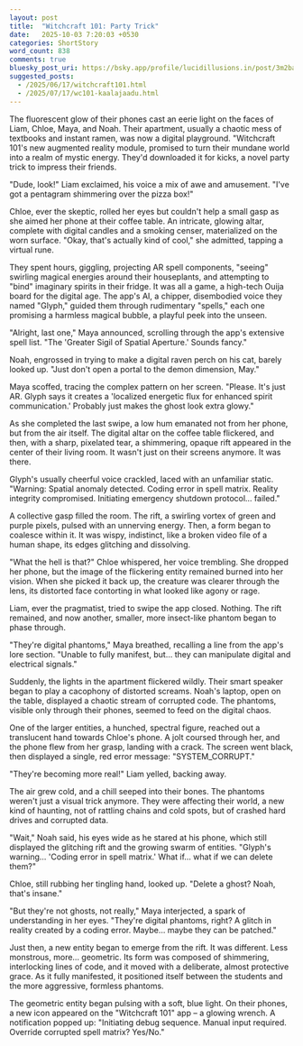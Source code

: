 ```yaml
---
layout: post
title:  "Witchcraft 101: Party Trick"
date:   2025-10-03 7:20:03 +0530
categories: ShortStory
word_count: 838
comments: true
bluesky_post_uri: https://bsky.app/profile/lucidillusions.in/post/3m2bax4qqsc23
suggested_posts:
  - /2025/06/17/witchcraft101.html
  - /2025/07/17/wc101-kaalajaadu.html
---
```


The fluorescent glow of their phones cast an eerie light on the faces of Liam, Chloe, Maya, and Noah. Their apartment, usually a chaotic mess of textbooks and instant ramen, was now a digital playground. "Witchcraft 101's new augmented reality module, promised to turn their mundane world into a realm of mystic energy. They'd downloaded it for kicks, a novel party trick to impress their friends.

"Dude, look!" Liam exclaimed, his voice a mix of awe and amusement. "I've got a pentagram shimmering over the pizza box!"

Chloe, ever the skeptic, rolled her eyes but couldn't help a small gasp as she aimed her phone at their coffee table. An intricate, glowing altar, complete with digital candles and a smoking censer, materialized on the worn surface. "Okay, that's actually kind of cool," she admitted, tapping a virtual rune.

They spent hours, giggling, projecting AR spell components, "seeing" swirling magical energies around their houseplants, and attempting to "bind" imaginary spirits in their fridge. It was all a game, a high-tech Ouija board for the digital age. The app's AI, a chipper, disembodied voice they named "Glyph," guided them through rudimentary "spells," each one promising a harmless magical bubble, a playful peek into the unseen.

"Alright, last one," Maya announced, scrolling through the app's extensive spell list. "The 'Greater Sigil of Spatial Aperture.' Sounds fancy."

Noah, engrossed in trying to make a digital raven perch on his cat, barely looked up. "Just don't open a portal to the demon dimension, May."

Maya scoffed, tracing the complex pattern on her screen. "Please. It's just AR. Glyph says it creates a 'localized energetic flux for enhanced spirit communication.' Probably just makes the ghost look extra glowy."

As she completed the last swipe, a low hum emanated not from her phone, but from the air itself. The digital altar on the coffee table flickered, and then, with a sharp, pixelated tear, a shimmering, opaque rift appeared in the center of their living room. It wasn't just on their screens anymore. It was there.

Glyph's usually cheerful voice crackled, laced with an unfamiliar static. "Warning: Spatial anomaly detected. Coding error in spell matrix. Reality integrity compromised. Initiating emergency shutdown protocol… failed."

A collective gasp filled the room. The rift, a swirling vortex of green and purple pixels, pulsed with an unnerving energy. Then, a form began to coalesce within it. It was wispy, indistinct, like a broken video file of a human shape, its edges glitching and dissolving.

"What the hell is that?" Chloe whispered, her voice trembling. She dropped her phone, but the image of the flickering entity remained burned into her vision. When she picked it back up, the creature was clearer through the lens, its distorted face contorting in what looked like agony or rage.

Liam, ever the pragmatist, tried to swipe the app closed. Nothing. The rift remained, and now another, smaller, more insect-like phantom began to phase through.

"They're digital phantoms," Maya breathed, recalling a line from the app's lore section. "Unable to fully manifest, but… they can manipulate digital and electrical signals."

Suddenly, the lights in the apartment flickered wildly. Their smart speaker began to play a cacophony of distorted screams. Noah's laptop, open on the table, displayed a chaotic stream of corrupted code. The phantoms, visible only through their phones, seemed to feed on the digital chaos.

One of the larger entities, a hunched, spectral figure, reached out a translucent hand towards Chloe's phone. A jolt coursed through her, and the phone flew from her grasp, landing with a crack. The screen went black, then displayed a single, red error message: "SYSTEM_CORRUPT."

"They're becoming more real!" Liam yelled, backing away.

The air grew cold, and a chill seeped into their bones. The phantoms weren't just a visual trick anymore. They were affecting their world, a new kind of haunting, not of rattling chains and cold spots, but of crashed hard drives and corrupted data.

"Wait," Noah said, his eyes wide as he stared at his phone, which still displayed the glitching rift and the growing swarm of entities. "Glyph's warning… 'Coding error in spell matrix.' What if… what if we can delete them?"

Chloe, still rubbing her tingling hand, looked up. "Delete a ghost? Noah, that's insane."

"But they're not ghosts, not really," Maya interjected, a spark of understanding in her eyes. "They're digital phantoms, right? A glitch in reality created by a coding error. Maybe… maybe they can be patched."

Just then, a new entity began to emerge from the rift. It was different. Less monstrous, more… geometric. Its form was composed of shimmering, interlocking lines of code, and it moved with a deliberate, almost protective grace. As it fully manifested, it positioned itself between the students and the more aggressive, formless phantoms.

The geometric entity began pulsing with a soft, blue light. On their phones, a new icon appeared on the "Witchcraft 101" app – a glowing wrench. A notification popped up: "Initiating debug sequence. Manual input required. Override corrupted spell matrix? Yes/No."
